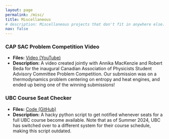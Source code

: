 ```yaml
---
layout: page
permalink: /misc/
title: Miscellaneous
# description: Miscellaneous projects that don't fit in anywhere else.
nav: false
---
```


### CAP SAC Problem Competition Video
- **Files:** [Video (YouTube)](https://www.youtube.com/watch?v=j1MCL0u8cpY)
- **Description:** A video created jointly with Annika MacKenzie and Robert Beda for the inaugural Canadian Association of Physicists Student Advisory Committee Problem Competition. Our submission was on a thermodynamics problem centering on entropy and heat engines, and ended up being one of the winning submissions!

### UBC Course Seat Checker
- **Files:** [Code (GitHub)](https://github.com/RioWeil/UBC-seatcheck)
- **Description:** A hacky python script to get notified whenever seats for a full UBC course become available. Note that as of Summer 2024, UBC has switched over to a different system for their course schedule, making this script outdated.